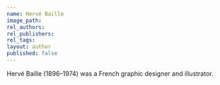 ```yaml
---
name: Hervé Baille
image_path:
rel_authors:
rel_publishers:
rel_tags:
layout: author
published: false
---
```


Hervé Baille (1896–1974) was a French graphic designer and illustrator.
